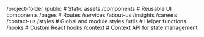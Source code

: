 /project-folder
  /public        # Static assets
  /components    # Reusable UI components
  /pages         # Routes
    /services
    /about-us
    /insights
    /careers
    /contact-us
  /styles        # Global and module styles
  /utils         # Helper functions
  /hooks         # Custom React hooks
  /context       # Context API for state management
